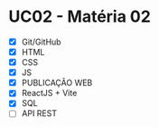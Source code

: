 # UC02 - Matéria 02

- [x] Git/GitHub
- [x] HTML
- [x] CSS
- [x] JS
- [x] PUBLICAÇÃO WEB
- [x] ReactJS + Vite
- [x] SQL
- [ ] API REST

